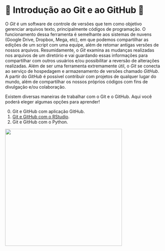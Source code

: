 🚧 Introdução ao Git e ao GitHub 🚧
=============================

O *Git* é um software de controle de versões que tem como objetivo
gerenciar arquivos texto, principalmente códigos de programação. O
funcionamento dessa ferramenta é semelhante aos sistemas de nuvens
(Google Drive, Dropbox, Mega, etc), em que podemos compartilhar as
edições de um script com uma equipe, além de retomar antigas versões de
nossos arquivos. Resumidamente, o *Git* examina as mudanças realizadas
nos arquivos de um diretório e vai guardando essas informações para
compartilhar com outros usuários e/ou possibilitar a reversão de
alterações realizadas. Além de ser uma ferramenta extremamente útil, o
*Git* se conecta ao serviço de hospedagem e armazenamento de versões
chamado *GitHub*. A partir do *GitHub* é possível contribuir com
projetos de qualquer lugar do mundo, além de compartilhar os nossos
próprios códigos com fins de divulgação e/ou colaboração.

Existem diversas maneiras de trabalhar com o Git e o GitHub. Aqui você
poderá eleger algumas opções para aprender!

0. Git e GitHub com aplicação GitHub. 
1.  [Git e GitHub com o
    RStudio](https://github.com/gecdfoz/GECD/tree/master/Nivelamento%20e%20Integra%C3%A7%C3%A3o/GitHub/Git%20e%20GitHub%20com%20o%20R).
2.  Git e GitHub com o Python.


<img src="https://1000logos.net/wp-content/uploads/2018/11/GitHub-logo.jpg" style="width:10cm" />
